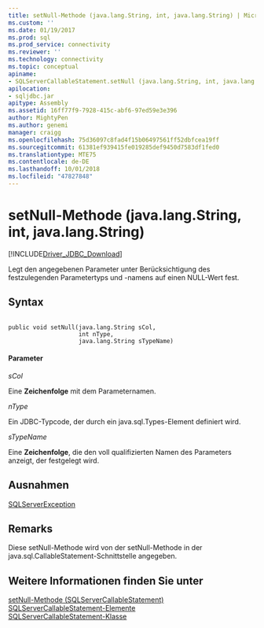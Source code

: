```yaml
---
title: setNull-Methode (java.lang.String, int, java.lang.String) | Microsoft-Dokumentation
ms.custom: ''
ms.date: 01/19/2017
ms.prod: sql
ms.prod_service: connectivity
ms.reviewer: ''
ms.technology: connectivity
ms.topic: conceptual
apiname:
- SQLServerCallableStatement.setNull (java.lang.String, int, java.lang.String)
apilocation:
- sqljdbc.jar
apitype: Assembly
ms.assetid: 16ff77f9-7928-415c-abf6-97ed59e3e396
author: MightyPen
ms.author: genemi
manager: craigg
ms.openlocfilehash: 75d36097c8fad4f15b06497561ff52dbfcea19ff
ms.sourcegitcommit: 61381ef939415fe019285def9450d7583df1fed0
ms.translationtype: MTE75
ms.contentlocale: de-DE
ms.lasthandoff: 10/01/2018
ms.locfileid: "47827848"
---
```

# <a name="setnull-method-javalangstring-int-javalangstring"></a>setNull-Methode (java.lang.String, int, java.lang.String)
[!INCLUDE[Driver_JDBC_Download](../../../includes/driver_jdbc_download.md)]

  Legt den angegebenen Parameter unter Berücksichtigung des festzulegenden Parametertyps und -namens auf einen NULL-Wert fest.  
  
## <a name="syntax"></a>Syntax  
  
```  
  
public void setNull(java.lang.String sCol,  
                    int nType,  
                    java.lang.String sTypeName)  
```  
  
#### <a name="parameters"></a>Parameter  
 *sCol*  
  
 Eine **Zeichenfolge** mit dem Parameternamen.  
  
 *nType*  
  
 Ein JDBC-Typcode, der durch ein java.sql.Types-Element definiert wird.  
  
 *sTypeName*  
  
 Eine **Zeichenfolge**, die den voll qualifizierten Namen des Parameters anzeigt, der festgelegt wird.  
  
## <a name="exceptions"></a>Ausnahmen  
 [SQLServerException](../../../connect/jdbc/reference/sqlserverexception-class.md)  
  
## <a name="remarks"></a>Remarks  
 Diese setNull-Methode wird von der setNull-Methode in der java.sql.CallableStatement-Schnittstelle angegeben.  
  
## <a name="see-also"></a>Weitere Informationen finden Sie unter  
 [setNull-Methode &#40;SQLServerCallableStatement&#41;](../../../connect/jdbc/reference/setnull-method-sqlservercallablestatement.md)   
 [SQLServerCallableStatement-Elemente](../../../connect/jdbc/reference/sqlservercallablestatement-members.md)   
 [SQLServerCallableStatement-Klasse](../../../connect/jdbc/reference/sqlservercallablestatement-class.md)  
  
  
